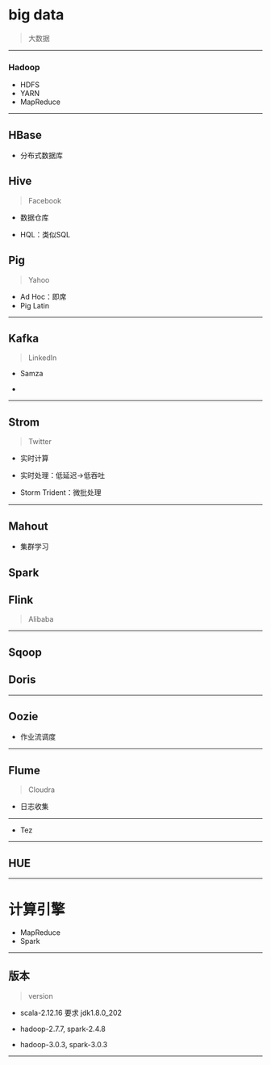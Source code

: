 # big data
> 大数据

---
### Hadoop


- HDFS
- YARN
- MapReduce


---

## HBase

- 分布式数据库

## Hive
> Facebook

- 数据仓库

- HQL：类似SQL






## Pig
> Yahoo

- Ad Hoc：即席
- Pig Latin



---


## Kafka
> LinkedIn

- Samza


-
---

## Strom
> Twitter

- 实时计算

- 实时处理：低延迟->低吞吐
- Storm Trident：微批处理


---

## Mahout

- 集群学习

## Spark

## Flink
> Alibaba

---

## Sqoop


## Doris

---

## Oozie

- 作业流调度

---


## Flume
> Cloudra

- 日志收集


---
- Tez

---
## HUE


---

# 计算引擎

- MapReduce
- Spark

---
## 版本
> version

- scala-2.12.16 要求 jdk1.8.0_202

- hadoop-2.7.7, spark-2.4.8
- hadoop-3.0.3, spark-3.0.3


---

